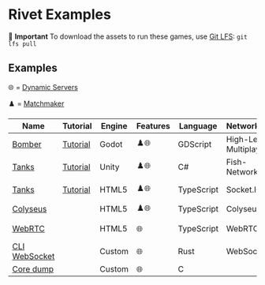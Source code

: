 # Rivet Examples

💾 **Important** To download the assets to run these games, use [Git LFS](https://git-lfs.com/): `git lfs pull`

## Examples

🌐 = [Dynamic Servers](https://rivet.gg/docs/dynamic-servers)

♟️ = [Matchmaker](https://rivet.gg/docs/matchmaker)


| Name | Tutorial | Engine | Features | Language | Networking | Rendering | Preview |
| ---- | -------- | ------ | -------- | -------- | ---------- | --------- | ------- |
| [Bomber](./godot/bomber) | [Tutorial](https://rivet.gg/learn/godot/tutorials/crash-course) | Godot | ♟️🌐 | GDScript | High-Level Multiplayer |  | ![Preview](./godot/bomber/media/preview.png | width = 100) |
| [Tanks](./unity/tanks-fishnet) | [Tutorial](https://rivet.gg/learn/unity/tutorials/fishnet/crash-course) | Unity | ♟️🌐 | C# | Fish-Networking |  | ![Preview](./unity/tanks-fishnet/media/preview.png | width = 100) |
| [Tanks](./html5/tanks-socketio-canvas) | [Tutorial](https://rivet.gg/learn/html5/tutorials/tanks-canvas-socketio) | HTML5 | ♟️🌐 | TypeScript | Socket.IO | Canvas | ![Preview](./html5/tanks-socketio-canvas/media/preview.png | width = 100) |
| [Colyseus](./html5/colyseus) |  | HTML5 | ♟️🌐 | TypeScript | Colyseus |  |  |
| [WebRTC](./html5/webrtc) |  | HTML5 | 🌐 | TypeScript | WebRTC |  | ![Preview](./html5/webrtc/media/preview.png | width = 100) |
| [CLI WebSocket](./rust/cli-websocket) |  | Custom | 🌐 | Rust | WebSocket |  |  |
| [Core dump](./c/coredump) |  | Custom | 🌐 | C |  |  |  |


